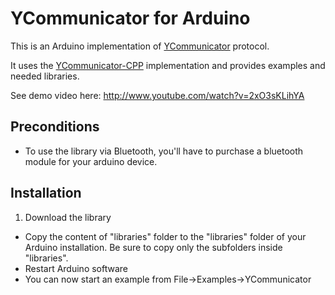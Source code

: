# YCommunicator for Arduino

This is an Arduino implementation of [YCommunicator](https://github.com/oyagev/YCommunicator) protocol.

It uses the [YCommunicator-CPP](https://github.com/oyagev/YCommunicator-CPP) implementation and provides examples and needed libraries.


See demo video here: http://www.youtube.com/watch?v=2xO3sKLihYA

## Preconditions

 - To use the library via Bluetooth, you'll have to purchase a bluetooth module for your arduino device. 
 

## Installation
 1. Download the library 
 - Copy the content of "libraries" folder to the "libraries" folder of your Arduino installation. 
   Be sure to copy only the subfolders inside "libraries".
 - Restart Arduino software
 - You can now start an example from File->Examples->YCommunicator


